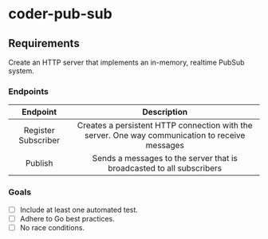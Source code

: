 # coder-pub-sub

## Requirements

Create an HTTP server that implements an in-memory, realtime PubSub system.

### Endpoints

| Endpoint | Description |
| :--: | :--: |
| Register Subscriber | Creates a persistent HTTP connection with the server. One way communication to receive messages |
| Publish | Sends a messages to the server that is broadcasted to all subscribers |

### Goals
- [ ] Include at least one automated test.
- [ ] Adhere to Go best practices.
- [ ] No race conditions.
